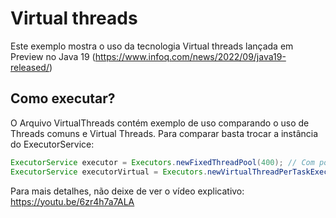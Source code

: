 # Virtual threads

Este exemplo mostra o uso da tecnologia Virtual threads lançada em Preview no Java 19 (https://www.infoq.com/news/2022/09/java19-released/)

## Como executar?

O Arquivo VirtualThreads contém exemplo de uso comparando o uso de Threads comuns e Virtual Threads. Para comparar basta trocar a instância do ExecutorService:

```java
ExecutorService executor = Executors.newFixedThreadPool(400); // Com pool de Threds
ExecutorService executorVirtual = Executors.newVirtualThreadPerTaskExecutor(); // Com Virtual Threads
```
Para mais detalhes, não deixe de ver o vídeo explicativo: https://youtu.be/6zr4h7a7ALA